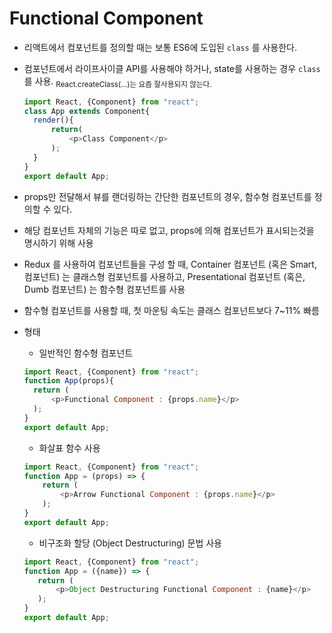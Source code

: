 # Functional Component

- 리액트에서 컴포넌트를 정의할 때는 보통  ES6에 도입된 `class` 를 사용한다.
- 컴포넌트에서 라이프사이클 API를 사용해야 하거나, state를 사용하는 경우 `class`를 사용. <sub>React.createClass(...)는 요즘 잘사용되지 않는다.</sub>
  
  ```javascript
  import React, {Component} from "react";
  class App extends Component{
    render(){
        return(
            <p>Class Component</p>
        );
    }
  }
  export default App;
  ```

- props만 전달해서 뷰를 랜더링하는 간단한 컴포넌트의 경우, 함수형 컴포넌트를 정의할 수 있다.
- 해당 컴포넌트 자체의 기능은 따로 없고, props에 의해 컴포넌트가 표시되는것을 명시하기 위해 사용
- Redux 를 사용하여 컴포넌트들을 구성 할 때, Container 컴포넌트 (혹은 Smart, 컴포넌트) 는 클래스형 컴포넌트를 사용하고, Presentational 컴포넌트 (혹은, Dumb 컴포넌트) 는 함수형 컴포넌트를 사용
- 함수형 컴포넌트를 사용할 때, 첫 마운팅 속도는 클래스 컴포넌트보다 7~11% 빠름

- 형태
  - 일반적인 함수형 컴포넌트

  ```javascript
  import React, {Component} from "react";
  function App(props){
    return (
        <p>Functional Component : {props.name}</p>
    );
  }
  export default App;
  ```

  - 화살표 함수 사용
  
  ```javascript
  import React, {Component} from "react";
  function App = (props) => {
      return (
          <p>Arrow Functional Component : {props.name}</p>
      );
  }
  export default App;
  ```

  - 비구조화 할당 (Object Destructuring) 문법 사용
   ```javascript
  import React, {Component} from "react";
  function App = ({name}) => {
      return (
          <p>Object Destructuring Functional Component : {name}</p>
      );
  }
  export default App;
  ```